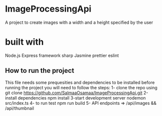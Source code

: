 # ImageProcessingApi 
A project to create images with a width and a height specified by the user 
# built with 
Node.js
Express framework
sharp
Jasmine
prettier
eslint 


## How to run the project
This file needs some prequesities and dependencies to be installed before running the project you will need to follow the steps:
1- clone the repo using
git clone https://github.com/SalmaaOsamaa/ImageProcessingApi.git 
2-install dependencies 
npm install
3-start development server 
nodemon src/index.ts
4- to run test 
npm run build
5- API endpoints => /api/images && /api/thumbnail

